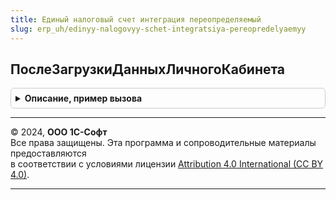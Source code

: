 ```yaml
---
title: Единый налоговый счет интеграция переопределяемый
slug: erp_uh/edinyy-nalogovyy-schet-integratsiya-pereopredelyaemyy
---
```



## ПослеЗагрузкиДанныхЛичногоКабинета
<details style="margin: 1em 0; padding: 0.5em; border: 1px solid #ccc; border-radius: 6px;">

<summary style="font-weight: bold; cursor: pointer;">Описание, пример вызова</summary>

```bsl

Процедура ПослеЗагрузкиДанныхЛичногоКабинета(Параметры) Экспорт
```

Пример вызова
```bsl
ЕдиныйНалоговыйСчетИнтеграцияПереопределяемый.ПослеЗагрузкиДанныхЛичногоКабинета(Параметры) 
```
</details>

---

© 2024, **ООО 1С-Софт**  
Все права защищены. Эта программа и сопроводительные материалы предоставляются  
в соответствии с условиями лицензии [Attribution 4.0 International (CC BY 4.0)](https://creativecommons.org/licenses/by/4.0/legalcode).

---
